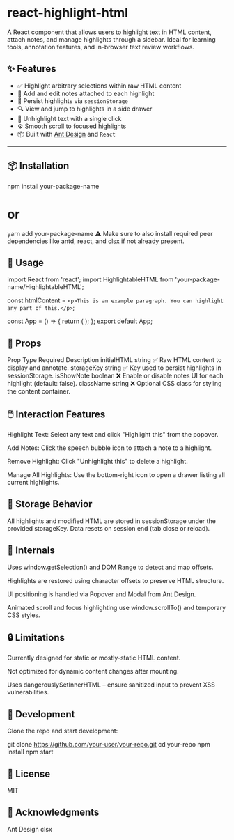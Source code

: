 # react-highlight-html

A React component that allows users to highlight text in HTML content, attach notes, and manage highlights through a sidebar. Ideal for learning tools, annotation features, and in-browser text review workflows.

## ✨ Features

- ✅ Highlight arbitrary selections within raw HTML content
- 📝 Add and edit notes attached to each highlight
- 🧠 Persist highlights via `sessionStorage`
- 🔍 View and jump to highlights in a side drawer
- 🧼 Unhighlight text with a single click
- ⚙️ Smooth scroll to focused highlights
- 📦 Built with [Ant Design](https://ant.design/) and `React`

---

## 📦 Installation

npm install your-package-name

# or

yarn add your-package-name
⚠️ Make sure to also install required peer dependencies like antd, react, and clsx if not already present.

## 🔧 Usage

import React from 'react';
import HighlightableHTML from 'your-package-name/HighlightableHTML';

const htmlContent = `<p>This is an example paragraph. You can highlight any part of this.</p>`;

const App = () => {
return (
<HighlightableHTML
      initialHTML={htmlContent}
      storageKey="demo-highlight-session"
      isShowNote={true}
      className="prose max-w-none"
    />
);
};
export default App;

## 🧾 Props

Prop Type Required Description
initialHTML string ✅ Raw HTML content to display and annotate.
storageKey string ✅ Key used to persist highlights in sessionStorage.
isShowNote boolean ❌ Enable or disable notes UI for each highlight (default: false).
className string ❌ Optional CSS class for styling the content container.

## 🖱️ Interaction Features

Highlight Text: Select any text and click "Highlight this" from the popover.

Add Notes: Click the speech bubble icon to attach a note to a highlight.

Remove Highlight: Click "Unhighlight this" to delete a highlight.

Manage All Highlights: Use the bottom-right icon to open a drawer listing all current highlights.

## 📁 Storage Behavior

All highlights and modified HTML are stored in sessionStorage under the provided storageKey. Data resets on session end (tab close or reload).

## 🧠 Internals

Uses window.getSelection() and DOM Range to detect and map offsets.

Highlights are restored using character offsets to preserve HTML structure.

UI positioning is handled via Popover and Modal from Ant Design.

Animated scroll and focus highlighting use window.scrollTo() and temporary CSS styles.

## 🔒 Limitations

Currently designed for static or mostly-static HTML content.

Not optimized for dynamic content changes after mounting.

Uses dangerouslySetInnerHTML – ensure sanitized input to prevent XSS vulnerabilities.

## 🧪 Development

Clone the repo and start development:

git clone https://github.com/your-user/your-repo.git
cd your-repo
npm install
npm start

## 📄 License

MIT

## 🙌 Acknowledgments

Ant Design
clsx
